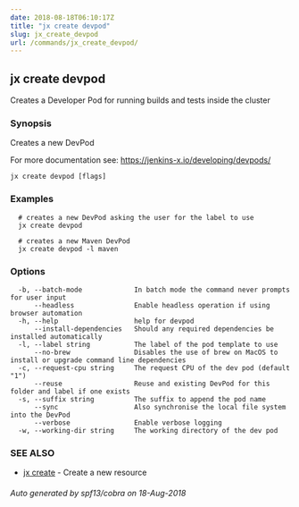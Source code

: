 ```yaml
---
date: 2018-08-18T06:10:17Z
title: "jx create devpod"
slug: jx_create_devpod
url: /commands/jx_create_devpod/
---
```

## jx create devpod

Creates a Developer Pod for running builds and tests inside the cluster

### Synopsis

Creates a new DevPod 

For more documentation see: https://jenkins-x.io/developing/devpods/

```
jx create devpod [flags]
```

### Examples

```
  # creates a new DevPod asking the user for the label to use
  jx create devpod
  
  # creates a new Maven DevPod
  jx create devpod -l maven
```

### Options

```
  -b, --batch-mode             In batch mode the command never prompts for user input
      --headless               Enable headless operation if using browser automation
  -h, --help                   help for devpod
      --install-dependencies   Should any required dependencies be installed automatically
  -l, --label string           The label of the pod template to use
      --no-brew                Disables the use of brew on MacOS to install or upgrade command line dependencies
  -c, --request-cpu string     The request CPU of the dev pod (default "1")
      --reuse                  Reuse and existing DevPod for this folder and label if one exists
  -s, --suffix string          The suffix to append the pod name
      --sync                   Also synchronise the local file system into the DevPod
      --verbose                Enable verbose logging
  -w, --working-dir string     The working directory of the dev pod
```

### SEE ALSO

* [jx create](/commands/jx_create/)	 - Create a new resource

###### Auto generated by spf13/cobra on 18-Aug-2018
